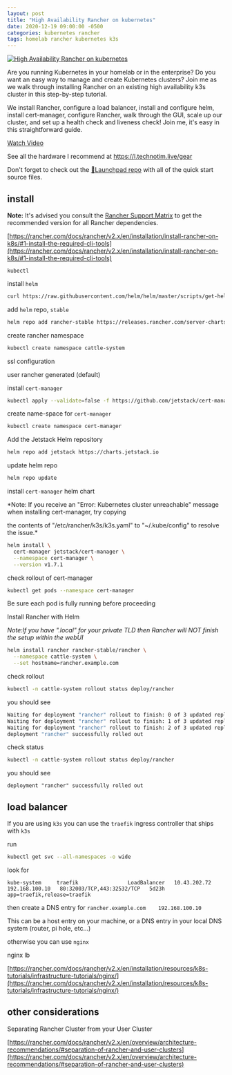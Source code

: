 ```yaml
---
layout: post
title: "High Availability Rancher on kubernetes"
date: 2020-12-19 09:00:00 -0500
categories: kubernetes rancher
tags: homelab rancher kubernetes k3s
---
```


[![High Availability Rancher on kubernetes](https://img.youtube.com/vi/APsZJbnluXg/0.jpg)](https://www.youtube.com/watch?v=APsZJbnluXg "High Availability Rancher on kubernetes")

Are you running Kubernetes in your homelab or in the enterprise?
Do you want an easy way to manage and create Kubernetes clusters?
Join me as we walk through installing Rancher on an existing high availability k3s cluster in this step-by-step tutorial.

We install Rancher, configure a load balancer, install and configure helm, install cert-manager, configure Rancher, walk through the GUI, scale up our cluster, and set up a health check and liveness check! Join me, it's easy in this straightforward guide.

[Watch Video](https://www.youtube.com/watch?v=APsZJbnluXg)

See all the hardware I recommend at <https://l.technotim.live/gear>

Don't forget to check out the [🚀Launchpad repo](https://l.technotim.live/quick-start) with all of the quick start source files.

## install

**Note:**
It's advised you consult the [Rancher Support Matrix](https://rancher.com/support-maintenance-terms/all-supported-versions)
to get the recommended version for all Rancher dependencies.

[https://rancher.com/docs/rancher/v2.x/en/installation/install-rancher-on-k8s/#1-install-the-required-cli-tools](https://rancher.com/docs/rancher/v2.x/en/installation/install-rancher-on-k8s/#1-install-the-required-cli-tools)

`kubectl`

install `helm`

```bash
curl https://raw.githubusercontent.com/helm/helm/master/scripts/get-helm-3 | bash
```

add `helm` repo, `stable`

```bash
helm repo add rancher-stable https://releases.rancher.com/server-charts/stable
```

create rancher namespace

```bash
kubectl create namespace cattle-system
```

ssl configuration

user rancher generated (default)

install `cert-manager`

```bash
kubectl apply --validate=false -f https://github.com/jetstack/cert-manager/releases/download/v1.7.1/cert-manager.crds.yaml
```

create name-space for `cert-manager`

```bash
kubectl create namespace cert-manager
```

Add the Jetstack Helm repository

 ```bash
 helm repo add jetstack https://charts.jetstack.io
 ```

update helm repo

```bash
helm repo update
```

install `cert-manager` helm chart

*Note: If you receive an "Error: Kubernetes cluster unreachable" message when installing cert-manager, try copying

the contents of "/etc/rancher/k3s/k3s.yaml" to "~/.kube/config" to resolve the issue.*

```bash
helm install \
  cert-manager jetstack/cert-manager \
  --namespace cert-manager \
  --version v1.7.1
```

check rollout of cert-manager

```bash
kubectl get pods --namespace cert-manager
```

Be sure each pod is fully running before proceeding

Install Rancher with Helm

*Note:If you have ".local" for your private TLD then Rancher will NOT finish the setup within the webUI*

```bash
helm install rancher rancher-stable/rancher \
  --namespace cattle-system \
  --set hostname=rancher.example.com
```

check rollout

```bash
kubectl -n cattle-system rollout status deploy/rancher
```

you should see

```bash
Waiting for deployment "rancher" rollout to finish: 0 of 3 updated replicas are available...
Waiting for deployment "rancher" rollout to finish: 1 of 3 updated replicas are available...
Waiting for deployment "rancher" rollout to finish: 2 of 3 updated replicas are available...
deployment "rancher" successfully rolled out
```

check status

```bash
kubectl -n cattle-system rollout status deploy/rancher
```

you should see

```log
deployment "rancher" successfully rolled out
```

## load balancer

If you are using `k3s` you can use the `traefik` ingress controller that ships with `k3s`

run

```bash
kubectl get svc --all-namespaces -o wide
```

look for

```log
kube-system     traefik                LoadBalancer   10.43.202.72   192.168.100.10   80:32003/TCP,443:32532/TCP   5d23h   app=traefik,release=traefik
```

then create a DNS entry for `rancher.example.com    192.168.100.10`

This can be a host entry on your machine, or a DNS entry in your local DNS system (router, pi hole, etc...)

otherwise you can use `nginx`

nginx lb

[https://rancher.com/docs/rancher/v2.x/en/installation/resources/k8s-tutorials/infrastructure-tutorials/nginx/](https://rancher.com/docs/rancher/v2.x/en/installation/resources/k8s-tutorials/infrastructure-tutorials/nginx/)

## other considerations

Separating Rancher Cluster from your User Cluster

[https://rancher.com/docs/rancher/v2.x/en/overview/architecture-recommendations/#separation-of-rancher-and-user-clusters](https://rancher.com/docs/rancher/v2.x/en/overview/architecture-recommendations/#separation-of-rancher-and-user-clusters)
